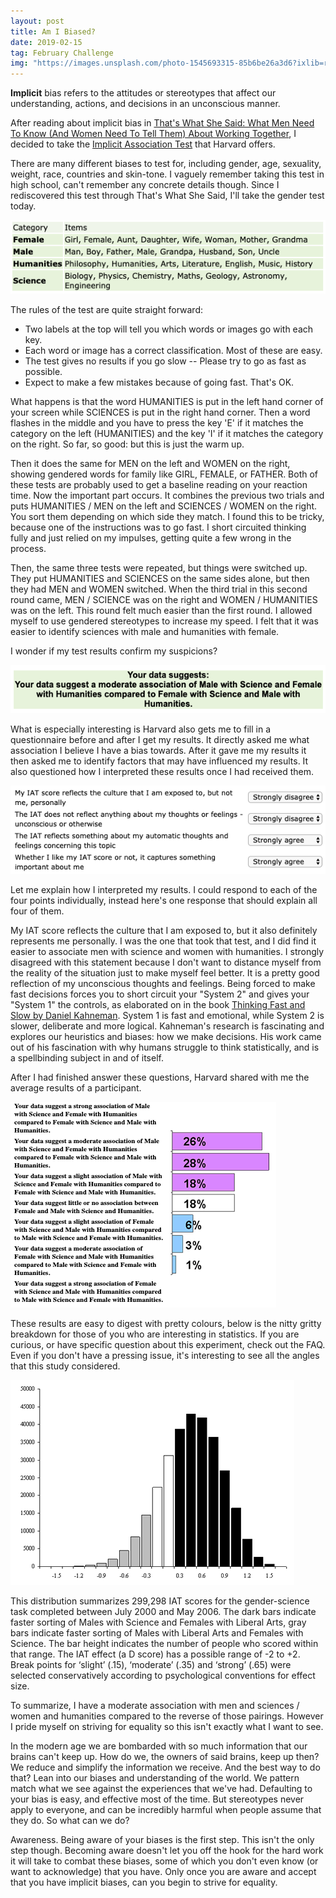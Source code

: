 ```yaml
---
layout: post
title: Am I Biased?
date: 2019-02-15
tag: February Challenge
img: "https://images.unsplash.com/photo-1545693315-85b6be26a3d6?ixlib=rb-1.2.1&q=80&fm=jpg&crop=entropy&cs=tinysrgb&w=1080&fit=max&ixid=eyJhcHBfaWQiOjExNzczfQ"
---
```


**Implicit** bias refers to the attitudes or stereotypes that affect our understanding, actions, and decisions in an unconscious manner.

After reading about implicit bias in [That's What She Said: What Men Need To Know (And Women Need To Tell Them) About Working Together](https://www.amazon.ca/Thats-What-She-Said-Together/dp/0062437216), I decided to take the [Implicit Association Test](https://implicit.harvard.edu/implicit/) that Harvard offers.

There are many different biases to test for, including gender, age, sexuality, weight, race, countries and skin-tone. I vaguely remember taking this test in high school, can't remember any concrete details though. Since I rediscovered this test through That's What She Said, I'll take the gender test today.

![Categories](/images/implicit-association-test-categories.png)

The rules of the test are quite straight forward:

-   Two labels at the top will tell you which words or images go with each key.
-   Each word or image has a correct classification. Most of these are easy.
-   The test gives no results if you go slow -- Please try to go as fast as possible.
-   Expect to make a few mistakes because of going fast. That's OK.

What happens is that the word HUMANITIES is put in the left hand corner of your screen while SCIENCES is put in the right hand corner. Then a word flashes in the middle and you have to press the key 'E' if it matches the category on the left (HUMANITIES) and the key 'I' if it matches the category on the right. So far, so good: but this is just the warm up.

Then it does the same for MEN on the left and WOMEN on the right, showing gendered words for family like GIRL, FEMALE, or FATHER. Both of these tests are probably used to get a baseline reading on your reaction time. Now the important part occurs. It combines the previous two trials and puts HUMANITIES / MEN on the left and SCIENCES / WOMEN on the right. You sort them depending on which side they match. I found this to be tricky, because one of the instructions was to go fast. I short circuited thinking fully and just relied on my impulses, getting quite a few wrong in the process.

Then, the same three tests were repeated, but things were switched up. They put HUMANITIES and SCIENCES on the same sides alone, but then they had MEN and WOMEN switched. When the third trial in this second round came, MEN / SCIENCE was on the right and WOMEN / HUMANITIES was on the left. This round felt much easier than the first round. I allowed myself to use gendered stereotypes to increase my speed. I felt that it was easier to identify sciences with male and humanities with female.

I wonder if my test results confirm my suspicions?

![Results of bias test](/images/bias-test-results.png)

What is especially interesting is Harvard also gets me to fill in a questionnaire before and after I get my results. It directly asked me what association I believe I have a bias towards. After it gave me my results it then asked me to identify factors that may have influenced my results. It also questioned how I interpreted these results once I had received them.

![Test interpretations](/images/bias-test-results-reflection.png)

Let me explain how I interpreted my results. I could respond to each of the four points individually, instead here's one response that should explain all four of them.

My IAT score reflects the culture that I am exposed to, but it also definitely represents me personally. I was the one that took that test, and I did find it easier to associate men with science and women with humanities. I strongly disagreed with this statement because I don't want to distance myself from the reality of the situation just to make myself feel better. It is a pretty good reflection of my unconscious thoughts and feelings. Being forced to make fast decisions forces you to short circuit your "System 2" and gives your "System 1" the controls, as elaborated on in the book [Thinking Fast and Slow by Daniel Kahneman](https://en.wikipedia.org/wiki/Thinking,_Fast_and_Slow). System 1 is fast and emotional, while System 2 is slower, deliberate and more logical. Kahneman's research is fascinating and explores our heuristics and biases: how we make decisions. His work came out of his fascination with why humans struggle to think statistically, and is a spellbinding subject in and of itself.

After I had finished answer these questions, Harvard shared with me the average results of a participant.

![Bias test average scores](/images/bias-test-average-person.png)

These results are easy to digest with pretty colours, below is the nitty gritty breakdown for those of you who are interesting in statistics. If you are curious, or have specific question about this experiment, check out the FAQ. Even if you don't have a pressing issue, it's interesting to see all the angles that this study considered.

![Distribution of bias test](/images/bias-test-distribution.png)

This distribution summarizes 299,298 IAT scores for the gender-science task completed between July 2000 and May 2006. The dark bars indicate faster sorting of Males with Science and Females with Liberal Arts, gray bars indicate faster sorting of Males with Liberal Arts and Females with Science. The bar height indicates the number of people who scored within that range. The IAT effect (a D score) has a possible range of -2 to +2. Break points for ‘slight’ (.15), ‘moderate’ (.35) and ‘strong’ (.65) were selected conservatively according to psychological conventions for effect size.

To summarize, I have a moderate association with men and sciences / women and humanities compared to the reverse of those pairings. However I pride myself on striving for equality so this isn't exactly what I want to see.

In the modern age we are bombarded with so much information that our brains can't keep up. How do we, the owners of said brains, keep up then? We reduce and simplify the information we receive. And the best way to do that? Lean into our biases and understanding of the world. We pattern match what we see against the experiences that we've had. Defaulting to your bias is easy, and effective most of the time. But stereotypes never apply to everyone, and can be incredibly harmful when people assume that they do. So what can we do?

Awareness. Being aware of your biases is the first step. This isn't the only step though. Becoming aware doesn't let you off the hook for the hard work it will take to combat these biases, some of which you don't even know (or want to acknowledge) that you have. Only once you are aware and accept that you have implicit biases, can you begin to strive for equality.

